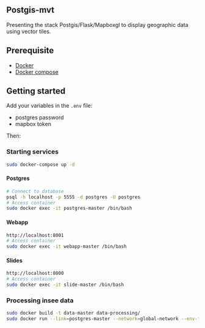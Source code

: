 ## Postgis-mvt
Presenting the stack Postgis/Flask/Mapboxgl to display geographic data using vector tiles.

## Prerequisite
* [Docker](https://www.docker.com/get-started)
* [Docker compose](https://docs.docker.com/compose/install/)

## Getting started
Add your variables in the `.env` file:
* postgres password
* mapbox token 

Then:

### Starting services
```sh
sudo docker-compose up -d
```

#### Postgres
```sh
# Connect to database
psql -h localhost -p 5555 -d postgres -U postgres
# Access container
sudo docker exec -it postgres-master /bin/bash
```

#### Webapp
```sh
http://localhost:8001
# Access container
sudo docker exec -it webapp-master /bin/bash
```

#### Slides
```sh
http://localhost:8000
# Access container
sudo docker exec -it slide-master /bin/bash
```

### Processing insee data
```sh
sudo docker build -t data-master data-processing/
sudo docker run --link=postgres-master --network=global-network --env-file .env -it data-master
```
